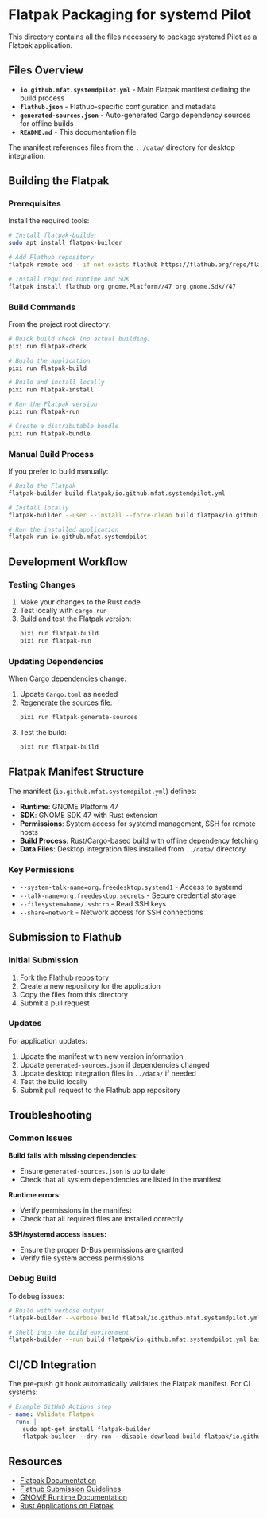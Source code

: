 # Flatpak Packaging for systemd Pilot

This directory contains all the files necessary to package systemd Pilot as a Flatpak application.

## Files Overview

- **`io.github.mfat.systemdpilot.yml`** - Main Flatpak manifest defining the build process
- **`flathub.json`** - Flathub-specific configuration and metadata
- **`generated-sources.json`** - Auto-generated Cargo dependency sources for offline builds
- **`README.md`** - This documentation file

The manifest references files from the `../data/` directory for desktop integration.

## Building the Flatpak

### Prerequisites

Install the required tools:

```bash
# Install flatpak-builder
sudo apt install flatpak-builder

# Add Flathub repository
flatpak remote-add --if-not-exists flathub https://flathub.org/repo/flathub.flatpakrepo

# Install required runtime and SDK
flatpak install flathub org.gnome.Platform//47 org.gnome.Sdk//47
```

### Build Commands

From the project root directory:

```bash
# Quick build check (no actual building)
pixi run flatpak-check

# Build the application
pixi run flatpak-build

# Build and install locally
pixi run flatpak-install

# Run the Flatpak version
pixi run flatpak-run

# Create a distributable bundle
pixi run flatpak-bundle
```

### Manual Build Process

If you prefer to build manually:

```bash
# Build the Flatpak
flatpak-builder build flatpak/io.github.mfat.systemdpilot.yml

# Install locally
flatpak-builder --user --install --force-clean build flatpak/io.github.mfat.systemdpilot.yml

# Run the installed application
flatpak run io.github.mfat.systemdpilot
```

## Development Workflow

### Testing Changes

1. Make your changes to the Rust code
2. Test locally with `cargo run`
3. Build and test the Flatpak version:
   ```bash
   pixi run flatpak-build
   pixi run flatpak-run
   ```

### Updating Dependencies

When Cargo dependencies change:

1. Update `Cargo.toml` as needed
2. Regenerate the sources file:
   ```bash
   pixi run flatpak-generate-sources
   ```
3. Test the build:
   ```bash
   pixi run flatpak-build
   ```

## Flatpak Manifest Structure

The manifest (`io.github.mfat.systemdpilot.yml`) defines:

- **Runtime**: GNOME Platform 47
- **SDK**: GNOME SDK 47 with Rust extension
- **Permissions**: System access for systemd management, SSH for remote hosts
- **Build Process**: Rust/Cargo-based build with offline dependency fetching
- **Data Files**: Desktop integration files installed from `../data/` directory

### Key Permissions

- `--system-talk-name=org.freedesktop.systemd1` - Access to systemd
- `--talk-name=org.freedesktop.secrets` - Secure credential storage
- `--filesystem=home/.ssh:ro` - Read SSH keys
- `--share=network` - Network access for SSH connections

## Submission to Flathub

### Initial Submission

1. Fork the [Flathub repository](https://github.com/flathub/flathub)
2. Create a new repository for the application
3. Copy the files from this directory
4. Submit a pull request

### Updates

For application updates:

1. Update the manifest with new version information
2. Update `generated-sources.json` if dependencies changed
3. Update desktop integration files in `../data/` if needed
4. Test the build locally
5. Submit pull request to the Flathub app repository

## Troubleshooting

### Common Issues

**Build fails with missing dependencies:**
- Ensure `generated-sources.json` is up to date
- Check that all system dependencies are listed in the manifest

**Runtime errors:**
- Verify permissions in the manifest
- Check that all required files are installed correctly

**SSH/systemd access issues:**
- Ensure the proper D-Bus permissions are granted
- Verify file system access permissions

### Debug Build

To debug issues:

```bash
# Build with verbose output
flatpak-builder --verbose build flatpak/io.github.mfat.systemdpilot.yml

# Shell into the build environment
flatpak-builder --run build flatpak/io.github.mfat.systemdpilot.yml bash
```

## CI/CD Integration

The pre-push git hook automatically validates the Flatpak manifest. For CI systems:

```yaml
# Example GitHub Actions step
- name: Validate Flatpak
  run: |
    sudo apt-get install flatpak-builder
    flatpak-builder --dry-run --disable-download build flatpak/io.github.mfat.systemdpilot.yml
```

## Resources

- [Flatpak Documentation](https://docs.flatpak.org/)
- [Flathub Submission Guidelines](https://github.com/flathub/flathub/wiki)
- [GNOME Runtime Documentation](https://docs.flatpak.org/en/latest/available-runtimes.html#gnome)
- [Rust Applications on Flatpak](https://github.com/flatpak/flatpak-builder-tools/tree/master/cargo)